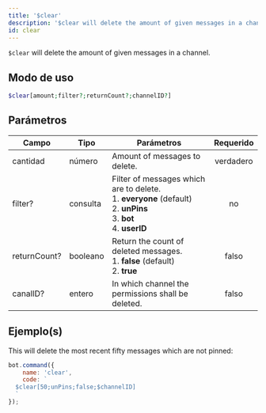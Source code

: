 ```yaml
---
title: '$clear'
description: '$clear will delete the amount of given messages in a channel.'
id: clear
---
```


`$clear` will delete the amount of given messages in a channel.

## Modo de uso

```php
$clear[amount;filter?;returnCount?;channelID?]
```

## Parámetros

| Campo        | Tipo     | Parámetros                                                                                                                                                   | Requerido |
| ------------ | -------- | ------------------------------------------------------------------------------------------------------------------------------------------------------------ |:---------:|
| cantidad     | número   | Amount of messages to delete.                                                                                                                                | verdadero |
| filter?      | consulta | Filter of messages which are to delete. <br /> 1. **everyone** (default) <br /> 2. **unPins** <br /> 3. **bot** <br /> 4. **userID** |    no     |
| returnCount? | booleano | Return the count of deleted messages. <br /> 1. **false** (default) <br /> 2. **true**                                                           |   falso   |
| canalID?     | entero   | In which channel the permissions shall be deleted.                                                                                                           |   falso   |

## Ejemplo(s)

This will delete the most recent fifty messages which are not pinned:

```javascript
bot.command({
    name: 'clear',
    code: `
  $clear[50;unPins;false;$channelID]
  `
});
```
